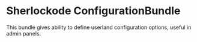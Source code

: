 Sherlockode ConfigurationBundle
===============================

This bundle gives ability to define userland configuration options, useful in admin panels.
